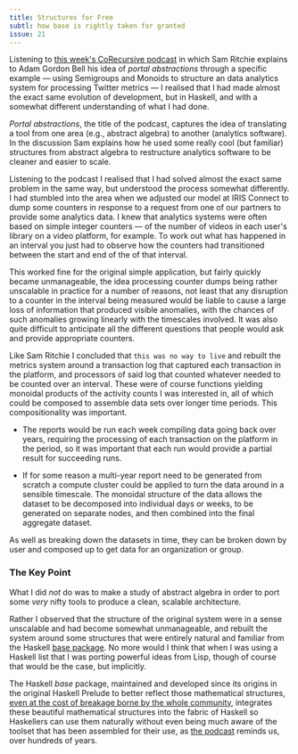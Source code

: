 ```yaml
---
title: Structures for Free
subtl: how base is rightly taken for granted
issue: 21
---
```


Listening to [this week's CoRecursive
podcast](https://corecursive.com/050-sam-ritchie-portal-abstractions-2/) in
which Sam Ritchie explains to Adam Gordon Bell his idea of _portal abstractions_
through a specific example &mdash; using Semigroups and Monoids to structure an
data analytics system for processing Twitter metrics &mdash; I realised that I
had made almost the exact same evolution of development, but in Haskell, and
with a somewhat different understanding of what I had done.

_Portal abstractions_, the title of the podcast, captures the idea of
translating a tool from one area (e.g., abstract algebra) to another (analytics
software). In the discussion Sam explains how he used some really cool (but
familiar) structures from abstract algebra to restructure analytics software to
be cleaner and easier to scale.

Listening to the podcast I realised that I had solved almost the exact same
problem in the same way, but understood the process somewhat differently. I had
stumbled into the area when we adjusted our model at IRIS Connect to dump some
counters in response to a request from one of our partners to provide some
analytics data. I knew that analytics systems were often based on simple integer
counters &mdash; of the number of videos in each user's library on a video
platform, for example. To work out what has happened in an interval you just had
to observe how the counters had transitioned between the start and end of the of
that interval.

This worked fine for the original simple application, but fairly quickly became
unmanageable, the idea processing counter dumps being rather unscalable in
practice for a number of reasons, not least that any disruption to a counter in
the interval being measured would be liable to cause a large loss of information
that produced visible anomalies, with the chances of such anomalies growing
linearly with the timescales involved. It was also quite difficult to anticipate
all the different questions that people would ask and provide appropriate
counters.

Like Sam Ritchie I concluded that `this was no way to live` and rebuilt the
metrics system around a transaction log that captured each transaction in the
platform, and processors of said log that counted whatever needed to be counted
over an interval. These were of course functions yielding monoidal products of
the activity counts I was interested in, all of which could be composed to
assemble data sets over longer time periods. This compositionality was
important.

  * The reports would be run each week compiling data going back over years,
    requiring the processing of each transaction on the platform in the period,
    so it was important that each run would provide a partial result for
    succeeding runs.

  * If for some reason a multi-year report need to be generated from scratch
    a compute cluster could be applied to turn the data around in a
    sensible timescale. The monoidal structure of the data allows the dataset to
    be decomposed into individual days or weeks, to be generated on separate
    nodes, and then combined into the final aggregate dataset.

As well as breaking down the datasets in time, they can be broken down by user
and composed up to get data for an organization or group.

### The Key Point

What I did _not_ do was to make a study of abstract algebra in order to
port some _very_ nifty tools to produce a clean, scalable architecture.

Rather I observed that the structure of the original system were in a sense
unscalable and had become somewhat unmanageable, and rebuilt the system around
some structures that were entirely natural and familiar from the Haskell [base
package](https://hackage.haskell.org/package/base). No more would I think that
when I was using a Haskell list that I was porting powerful ideas from
Lisp, though of course that would be the case, but implicitly.

The Haskell _base_ package, maintained and developed since its origins in the
original Haskell Prelude to better reflect those mathematical structures, [even
at the cost of breakage borne by the whole
community](/posts/2020-04-13/vitality.html), integrates these beautiful
mathematical structures into the fabric of Haskell so Haskellers can use them
naturally without even being much aware of the toolset that has been assembled
for their use, as [the
podcast](https://corecursive.com/050-sam-ritchie-portal-abstractions-2/) reminds
us, over hundreds of years.
